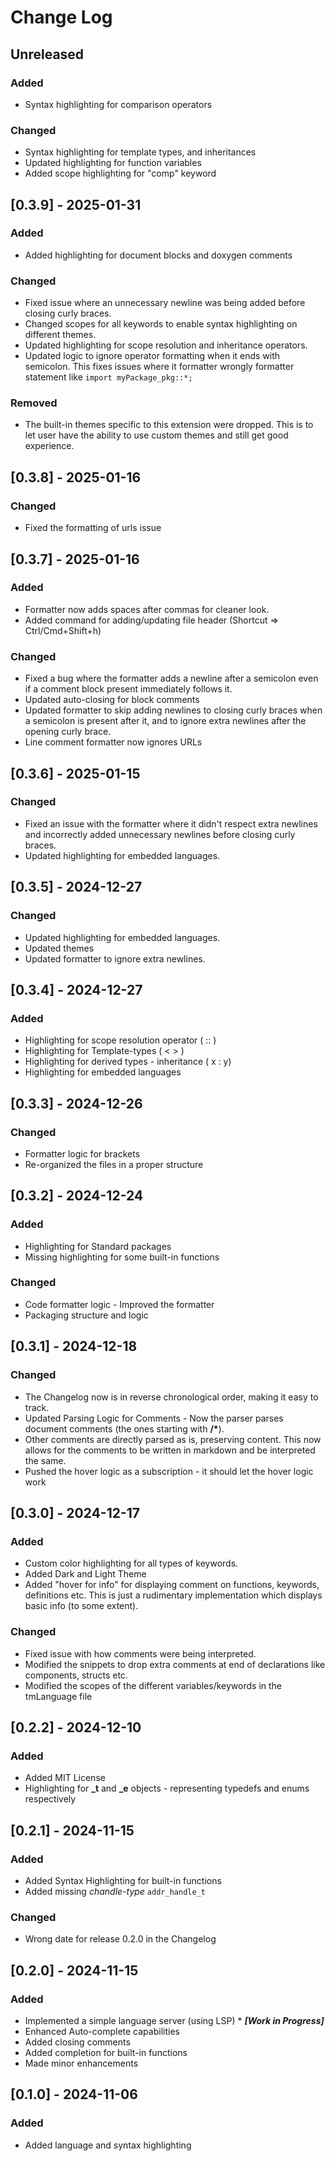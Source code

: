# Change Log

## Unreleased

### Added

- Syntax highlighting for comparison operators

### Changed

- Syntax highlighting for template types, and inheritances
- Updated highlighting for function variables
- Added scope highlighting for "comp" keyword

## [0.3.9] - 2025-01-31

### Added

- Added highlighting for document blocks and doxygen comments

### Changed

- Fixed issue where an unnecessary newline was being added before closing curly braces.
- Changed scopes for all keywords to enable syntax highlighting on different themes.
- Updated highlighting for scope resolution and inheritance operators.
- Updated logic to ignore operator formatting when it ends with semicolon. This fixes issues where it formatter wrongly formatter statement like `import myPackage_pkg::*;`

### Removed

- The built-in themes specific to this extension were dropped. This is to let user have the ability to use custom themes and still get good experience.

## [0.3.8] - 2025-01-16

### Changed

- Fixed the formatting of urls issue

## [0.3.7] - 2025-01-16

### Added

- Formatter now adds spaces after commas for cleaner look.
- Added command for adding/updating file header (Shortcut => Ctrl/Cmd+Shift+h)

### Changed

- Fixed a bug where the formatter adds a newline after a semicolon even if a comment block present immediately follows it.
- Updated auto-closing for block comments
- Updated formatter to skip adding newlines to closing curly braces when a semicolon is present after it, and to ignore extra newlines after the opening curly brace.
- Line comment formatter now ignores URLs

## [0.3.6] - 2025-01-15

### Changed

- Fixed an issue with the formatter where it didn't respect extra newlines and incorrectly added unnecessary newlines before closing curly braces.
- Updated highlighting for embedded languages.

## [0.3.5] - 2024-12-27

### Changed

- Updated highlighting for embedded languages.
- Updated themes
- Updated formatter to ignore extra newlines.

## [0.3.4] - 2024-12-27

### Added

- Highlighting for scope resolution operator ( :: )
- Highlighting for Template-types ( < > )
- Highlighting for derived types - inheritance ( x : y)
- Highlighting for embedded languages

## [0.3.3] - 2024-12-26

### Changed

- Formatter logic for brackets
- Re-organized the files in a proper structure

## [0.3.2] - 2024-12-24

### Added

- Highlighting for Standard packages
- Missing highlighting for some built-in functions

### Changed

- Code formatter logic - Improved the formatter
- Packaging structure and logic

## [0.3.1] - 2024-12-18

### Changed

- The Changelog now is in reverse chronological order, making it easy to track.
- Updated Parsing Logic for Comments - Now the parser parses document comments (the ones starting with **/\***).
- Other comments are directly parsed as is, preserving content. This now allows for the comments to be written in markdown and be interpreted the same.
- Pushed the hover logic as a subscription - it should let the hover logic work

## [0.3.0] - 2024-12-17

### Added

- Custom color highlighting for all types of keywords.
- Added Dark and Light Theme
- Added "hover for info" for displaying comment on functions, keywords, definitions etc. This is just a rudimentary implementation which displays basic info (to some extent).

### Changed

- Fixed issue with how comments were being interpreted.
- Modified the snippets to drop extra comments at end of declarations like components, structs etc.
- Modified the scopes of the different variables/keywords in the tmLanguage file

## [0.2.2] - 2024-12-10

### Added

- Added MIT License
- Highlighting for **_t** and **_e** objects - representing typedefs and enums respectively

## [0.2.1] - 2024-11-15

### Added

- Added Syntax Highlighting for built-in functions
- Added missing *chandle-type* `addr_handle_t`

### Changed

- Wrong date for release 0.2.0 in the Changelog

## [0.2.0] - 2024-11-15

### Added

- Implemented a simple language server (using LSP) * ***[Work in Progress]***
- Enhanced Auto-complete capabilities
- Added closing comments
- Added completion for built-in functions
- Made minor enhancements

## [0.1.0] - 2024-11-06

### Added

- Added language and syntax highlighting
